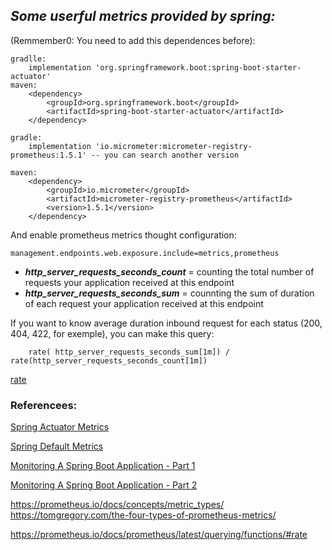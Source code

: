 ## ***Some userful metrics provided by spring:***

(Remmember0: You need to add this dependences before):

```
gradlle:
    implementation 'org.springframework.boot:spring-boot-starter-actuator'
maven:
    <dependency>
        <groupId>org.springframework.boot</groupId>
        <artifactId>spring-boot-starter-actuator</artifactId>
    </dependency>

gradle:
    implementation 'io.micrometer:micrometer-registry-prometheus:1.5.1' -- you can search another version

maven:
    <dependency>
        <groupId>io.micrometer</groupId>
        <artifactId>micrometer-registry-prometheus</artifactId>
        <version>1.5.1</version>
    </dependency>
```

And enable prometheus metrics thought configuration:
```    
management.endpoints.web.exposure.include=metrics,prometheus
```


 - ***http_server_requests_seconds_count*** = counting the total number of requests your application received at this endpoint
 - ***http_server_requests_seconds_sum*** = counnting the sum of duration of each request your application received at this endpoint

If you want to know average duration inbound request for each status (200, 404, 422, for exemple), you can make this query:
```
    rate( http_server_requests_seconds_sum[1m]) / rate(http_server_requests_seconds_count[1m])
```
[rate](https://prometheus.io/docs/prometheus/latest/querying/functions/#rate)



 ### Referencees:
[Spring Actuator Metrics]( https://docs.spring.io/spring-boot/docs/current/reference/html/actuator.html#actuator.metrics.supported.logger)

[Spring Default Metrics](https://tomgregory.com/spring-boot-default-metrics/)

[Monitoring A Spring Boot Application - Part 1](https://tomgregory.com/monitoring-a-spring-boot-application-part-1-fundamentals/)

[Monitoring A Spring Boot Application - Part 2](https://tomgregory.com/monitoring-a-spring-boot-application-part-2-prometheus/)



https://prometheus.io/docs/concepts/metric_types/
https://tomgregory.com/the-four-types-of-prometheus-metrics/

https://prometheus.io/docs/prometheus/latest/querying/functions/#rate